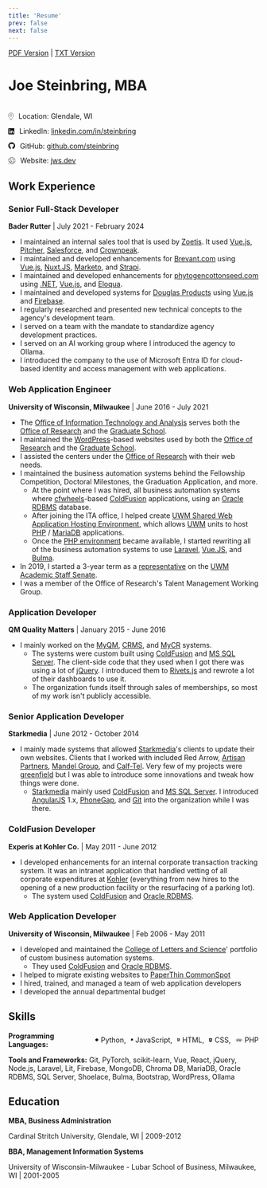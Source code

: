 ```yaml
---
title: 'Resume'
prev: false
next: false
---
```

[PDF Version](resume.pdf) | [TXT Version](resume.txt)

# Joe Steinbring, MBA
<br />

<div class="info-item">
    <svg xmlns="http://www.w3.org/2000/svg" height="14" width="10.5" viewBox="0 0 384 512"><!--!Font Awesome Pro 6.5.2 by @fontawesome - https://fontawesome.com License - https://fontawesome.com/license (Commercial License) Copyright 2024 Fonticons, Inc.--><path fill="var(--vp-c-text-1)" d="M368 192c0-97.2-78.8-176-176-176S16 94.8 16 192c0 18.7 6.4 42.5 17.8 69.6c11.3 26.9 27.1 55.8 44.7 84.3c35.2 57 76.8 111.4 102.3 143.2c5.9 7.3 16.6 7.3 22.4 0c25.5-31.8 67.1-86.2 102.3-143.2c17.6-28.5 33.4-57.4 44.7-84.3C361.6 234.5 368 210.7 368 192zm16 0c0 87.4-117 243-168.3 307.2c-12.3 15.3-35.1 15.3-47.4 0C117 435 0 279.4 0 192C0 86 86 0 192 0S384 86 384 192zM192 112a80 80 0 1 1 0 160 80 80 0 1 1 0-160zm64 80a64 64 0 1 0 -128 0 64 64 0 1 0 128 0z"/></svg>
    <span>Location: Glendale, WI</span>
</div>
<div class="info-item">
    <svg xmlns="http://www.w3.org/2000/svg" height="14" width="12.25" viewBox="0 0 448 512"><!--!Font Awesome Free 6.5.2 by @fontawesome - https://fontawesome.com License - https://fontawesome.com/license/free Copyright 2024 Fonticons, Inc.--><path fill="var(--vp-c-text-1)" d="M416 32H31.9C14.3 32 0 46.5 0 64.3v383.4C0 465.5 14.3 480 31.9 480H416c17.6 0 32-14.5 32-32.3V64.3c0-17.8-14.4-32.3-32-32.3zM135.4 416H69V202.2h66.5V416zm-33.2-243c-21.3 0-38.5-17.3-38.5-38.5S80.9 96 102.2 96c21.2 0 38.5 17.3 38.5 38.5 0 21.3-17.2 38.5-38.5 38.5zm282.1 243h-66.4V312c0-24.8-.5-56.7-34.5-56.7-34.6 0-39.9 27-39.9 54.9V416h-66.4V202.2h63.7v29.2h.9c8.9-16.8 30.6-34.5 62.9-34.5 67.2 0 79.7 44.3 79.7 101.9V416z"/></svg>
    <span>LinkedIn: <a href="https://linkedin.com/in/steinbring">linkedin.com/in/steinbring</a></span>
</div>
<div class="info-item">
    <svg xmlns="http://www.w3.org/2000/svg" height="14" width="13.5625" viewBox="0 0 496 512"><!--!Font Awesome Free 6.5.2 by @fontawesome - https://fontawesome.com License - https://fontawesome.com/license/free Copyright 2024 Fonticons, Inc.--><path fill="var(--vp-c-text-1)" d="M165.9 397.4c0 2-2.3 3.6-5.2 3.6-3.3 .3-5.6-1.3-5.6-3.6 0-2 2.3-3.6 5.2-3.6 3-.3 5.6 1.3 5.6 3.6zm-31.1-4.5c-.7 2 1.3 4.3 4.3 4.9 2.6 1 5.6 0 6.2-2s-1.3-4.3-4.3-5.2c-2.6-.7-5.5 .3-6.2 2.3zm44.2-1.7c-2.9 .7-4.9 2.6-4.6 4.9 .3 2 2.9 3.3 5.9 2.6 2.9-.7 4.9-2.6 4.6-4.6-.3-1.9-3-3.2-5.9-2.9zM244.8 8C106.1 8 0 113.3 0 252c0 110.9 69.8 205.8 169.5 239.2 12.8 2.3 17.3-5.6 17.3-12.1 0-6.2-.3-40.4-.3-61.4 0 0-70 15-84.7-29.8 0 0-11.4-29.1-27.8-36.6 0 0-22.9-15.7 1.6-15.4 0 0 24.9 2 38.6 25.8 21.9 38.6 58.6 27.5 72.9 20.9 2.3-16 8.8-27.1 16-33.7-55.9-6.2-112.3-14.3-112.3-110.5 0-27.5 7.6-41.3 23.6-58.9-2.6-6.5-11.1-33.3 2.6-67.9 20.9-6.5 69 27 69 27 20-5.6 41.5-8.5 62.8-8.5s42.8 2.9 62.8 8.5c0 0 48.1-33.6 69-27 13.7 34.7 5.2 61.4 2.6 67.9 16 17.7 25.8 31.5 25.8 58.9 0 96.5-58.9 104.2-114.8 110.5 9.2 7.9 17 22.9 17 46.4 0 33.7-.3 75.4-.3 83.6 0 6.5 4.6 14.4 17.3 12.1C428.2 457.8 496 362.9 496 252 496 113.3 383.5 8 244.8 8zM97.2 352.9c-1.3 1-1 3.3 .7 5.2 1.6 1.6 3.9 2.3 5.2 1 1.3-1 1-3.3-.7-5.2-1.6-1.6-3.9-2.3-5.2-1zm-10.8-8.1c-.7 1.3 .3 2.9 2.3 3.9 1.6 1 3.6 .7 4.3-.7 .7-1.3-.3-2.9-2.3-3.9-2-.6-3.6-.3-4.3 .7zm32.4 35.6c-1.6 1.3-1 4.3 1.3 6.2 2.3 2.3 5.2 2.6 6.5 1 1.3-1.3 .7-4.3-1.3-6.2-2.2-2.3-5.2-2.6-6.5-1zm-11.4-14.7c-1.6 1-1.6 3.6 0 5.9 1.6 2.3 4.3 3.3 5.6 2.3 1.6-1.3 1.6-3.9 0-6.2-1.4-2.3-4-3.3-5.6-2z"/></svg>
    <span>GitHub: <a href="https://github.com/steinbring">github.com/steinbring</a></span>
</div>
<div class="info-item">
    <svg xmlns="http://www.w3.org/2000/svg" height="14" width="14" viewBox="0 0 512 512"><!--!Font Awesome Pro 6.5.2 by @fontawesome - https://fontawesome.com License - https://fontawesome.com/license (Commercial License) Copyright 2024 Fonticons, Inc.--><path fill="var(--vp-c-text-1)" d="M332.2 429.9C309.9 474.5 282 496 256 496c-8.3 0-16.7-2.2-25.1-6.6l-.4 1.5c-2.1 7.2-6 13.5-11.3 18.4c12 1.7 24.3 2.6 36.8 2.6c141.4 0 256-114.6 256-256S397.4 0 256 0S0 114.6 0 256c0 12.5 .9 24.8 2.6 36.8c4-4.4 9.1-7.9 14.8-10.1C16.5 274 16 265 16 256c0-28.1 4.8-55 13.7-80H134.4c-3.9 23.7-6.1 48.8-6.3 75l16.1-4.6c.5-24.6 2.7-48.3 6.5-70.4H361.4c4.3 25 6.6 51.9 6.6 80s-2.3 55-6.6 80H274.7l-4.6 16h88.2c-6.2 29.5-15.2 55.9-26.2 77.9zM179.8 82.1C202.1 37.5 230 16 256 16s53.9 21.5 76.2 66.1c11 21.9 19.9 48.3 26.2 77.9H153.6c6.2-29.6 15.2-55.9 26.2-77.9zM384 256c0-27.9-2.2-54.8-6.4-80H482.3c8.8 25 13.7 51.9 13.7 80s-4.8 55-13.7 80H377.6c4.1-25.2 6.4-52.1 6.4-80zm-9.3-96C362.2 98.2 337.9 48.3 307.5 21.5C383.2 38.1 445.6 90.5 476 160H374.7zM36 160C66.4 90.5 128.8 38.1 204.5 21.5C174.1 48.3 149.8 98.2 137.3 160H36zM374.7 352H476c-30.4 69.5-92.8 121.9-168.6 138.5c30.5-26.8 54.7-76.6 67.2-138.5zm-111-93.8c.8-2.8 0-5.8-2-7.9s-5.1-2.8-7.9-2l-224 64c-3.4 1-5.7 4-5.8 7.6s2.2 6.7 5.6 7.7l108.7 34.8L2.3 498.3c-3.1 3.1-3.1 8.2 0 11.3s8.2 3.1 11.3 0L149.6 373.7l34.8 108.7c1.1 3.4 4.2 5.6 7.7 5.6s6.6-2.4 7.6-5.8l64-224zM59.6 320.4l184.8-52.8L191.6 452.4l-30.7-96c-.8-2.5-2.7-4.4-5.2-5.2l-96-30.7z"/></svg>
    <span>Website: <a href="https://jws.dev">jws.dev</a></span>
</div>

## Work Experience

### Senior Full-Stack Developer
**Bader Rutter** | July 2021 - February 2024

* I maintained an internal sales tool that is used by [Zoetis](https://www.zoetis.com/).  It used [Vue.js](https://vuejs.org/), [Pitcher](https://www.pitcher.com/), [Salesforce](https://www.salesforce.com/), and [Crownpeak](https://www.crownpeak.com/).
* I maintained and developed enhancements for [Brevant.com](https://brevant.com/) using [Vue.js](https://vuejs.org/), [Nuxt.JS](https://nuxtjs.org/), [Marketo](https://www.marketo.com/), and [Strapi](https://strapi.io/).
* I maintained and developed enhancements for [phytogencottonseed.com](https://phytogencottonseed.com/) using [.NET](https://dotnet.microsoft.com/en-us/), [Vue.js](https://vuejs.org/), and [Eloqua](https://www.oracle.com/cx/marketing/automation/).
* I maintained and developed systems for [Douglas Products](https://douglasproducts.com/) using [Vue.js](https://vuejs.org/) and [Firebase](https://firebase.google.com/).
* I regularly researched and presented new technical concepts to the agency's development team.
* I served on a team with the mandate to standardize agency development practices.
* I served on an AI working group where I introduced the agency to Ollama.
* I introduced the company to the use of Microsoft Entra ID for cloud-based identity and access management with web applications.

### Web Application Engineer
**University of Wisconsin, Milwaukee** | June 2016 - July 2021

* The [Office of Information Technology and Analysis](https://uwm.edu/graduateschool/ita/) serves both the [Office of Research](https://uwm.edu/officeofresearch/) and the [Graduate School](https://uwm.edu/graduateschool/).
* I maintained the [WordPress](https://wordpress.org)-based websites used by both the [Office of Research](https://uwm.edu/officeofresearch/) and the [Graduate School](https://uwm.edu/graduateschool/).
* I assisted the centers under the [Office of Research](https://uwm.edu/officeofresearch/) with their web needs.
* I maintained the business automation systems behind the Fellowship Competition, Doctoral Milestones, the Graduation Application, and more.
	* At the point where I was hired, all business automation systems where [cfwheels](https://cfwheels.org/)-based [ColdFusion](https://jws.news/tag/coldfusion/) applications, using an [Oracle RDBMS](https://en.wikipedia.org/wiki/Oracle_Database) database.
	* After joining the ITA office, I helped create [UWM Shared Web Application Hosting Environment](https://uwm.edu/swapp/), which allows [UWM](https://uwm.edu/) units to host [PHP](https://jws.news/tag/php/) / [MariaDB](https://mariadb.com/) applications.
	* Once the [PHP environment](https://uwm.edu/swapp/purpose/) became available, I started rewriting all of the business automation systems to use [Laravel](https://laravel.com/), [Vue.JS](https://jws.news/tag/vue-js/), and [Bulma](https://jws.news/tag/bulma/).
* In 2019, I started a 3-year term as a [representative](https://uwm.edu/secu/wp-content/uploads/sites/122/2019/10/ASSenateRoster.pdf) on the [UWM](https://uwm.edu) [Academic Staff Senate](https://uwm.edu/secu/as/senate/).
* I was a member of the Office of Research's Talent Management Working Group.

### Application Developer
**QM Quality Matters** | January 2015 - June 2016

* I mainly worked on the [MyQM](https://www.qmprogram.org/myqm/), [CRMS](https://www.qualitymatters.org/qm-membership/faqs/course-review-management-system), and [MyCR](https://www.qmprogram.org/mycr/) systems.
	* The systems were custom built using [ColdFusion](https://jws.news/tag/coldfusion/) and [MS SQL Server](https://www.microsoft.com/en-us/sql-server/default.aspx). The client-side code that they used when I got there was using a lot of [jQuery](https://jquery.com/).  I introduced them to [Rivets.js](https://jws.news/tag/rivets-js/) and rewrote a lot of their dashboards to use it.
	* The organization funds itself through sales of memberships, so most of my work isn't publicly accessible.

### Senior Application Developer
**Starkmedia** | June 2012 - October 2014

* I mainly made systems that allowed [Starkmedia](https://www.starkmedia.com/)'s clients to update their own websites.  Clients that I worked with included Red Arrow, [Artisan Partners](https://www.artisanpartners.com/), [Mandel Group](https://mandelgroup.com/), and [Calf-Tel](https://www.calftel.com/en).  Very few of my projects were [greenfield](https://en.wikipedia.org/wiki/Greenfield_project) but I was able to introduce some innovations and tweak how things were done.
	* [Starkmedia](https://www.starkmedia.com/) mainly used [ColdFusion](https://coldfusion.adobe.com/) and [MS SQL Server](https://www.microsoft.com/en-us/sql-server/default.aspx).  I introduced [AngularJS](https://angularjs.org/) 1.x, [PhoneGap](https://jws.news/tag/phonegap/), and [Git](https://git-scm.com/) into the organization while I was there.

### ColdFusion Developer
**Experis at Kohler Co.** | May 2011 - June 2012

* I developed enhancements for an internal corporate transaction tracking system.  It was an intranet application that handled vetting of all corporate expenditures at [Kohler](http://www.kohlercompany.com/) (everything from new hires to the opening of a new production facility or the resurfacing of a parking lot).
	* The system used [ColdFusion](https://coldfusion.adobe.com/) and [Oracle RDBMS](https://en.wikipedia.org/wiki/Oracle_Database).

### Web Application Developer
**University of Wisconsin, Milwaukee** | Feb 2006 - May 2011

* I developed and maintained the [College of Letters and Science](https://uwm.edu/letters-science/)' portfolio of custom business automation systems.
	* They used [ColdFusion](https://coldfusion.adobe.com/) and [Oracle RDBMS](https://en.wikipedia.org/wiki/Oracle_Database).
* I helped to migrate existing websites to [PaperThin CommonSpot](https://www.paperthin.com/products/commonspot-cms.cfm)
* I hired, trained, and managed a team of web application developers
* I developed the annual departmental budget

## Skills

<div class="tech-row">
    <span class="tech-label"><strong>Programming Languages:</strong></span>
    <span class="tech-item">
        <svg xmlns="http://www.w3.org/2000/svg" height="14" width="12.25" viewBox="0 0 448 512"><!--!Font Awesome Free 6.5.2 by @fontawesome - https://fontawesome.com License - https://fontawesome.com/license/free Copyright 2024 Fonticons, Inc.--><path fill="var(--vp-c-text-1)" d="M439.8 200.5c-7.7-30.9-22.3-54.2-53.4-54.2h-40.1v47.4c0 36.8-31.2 67.8-66.8 67.8H172.7c-29.2 0-53.4 25-53.4 54.3v101.8c0 29 25.2 46 53.4 54.3 33.8 9.9 66.3 11.7 106.8 0 26.9-7.8 53.4-23.5 53.4-54.3v-40.7H226.2v-13.6h160.2c31.1 0 42.6-21.7 53.4-54.2 11.2-33.5 10.7-65.7 0-108.6zM286.2 404c11.1 0 20.1 9.1 20.1 20.3 0 11.3-9 20.4-20.1 20.4-11 0-20.1-9.2-20.1-20.4 .1-11.3 9.1-20.3 20.1-20.3zM167.8 248.1h106.8c29.7 0 53.4-24.5 53.4-54.3V91.9c0-29-24.4-50.7-53.4-55.6-35.8-5.9-74.7-5.6-106.8 .1-45.2 8-53.4 24.7-53.4 55.6v40.7h106.9v13.6h-147c-31.1 0-58.3 18.7-66.8 54.2-9.8 40.7-10.2 66.1 0 108.6 7.6 31.6 25.7 54.2 56.8 54.2H101v-48.8c0-35.3 30.5-66.4 66.8-66.4zm-6.7-142.6c-11.1 0-20.1-9.1-20.1-20.3 .1-11.3 9-20.4 20.1-20.4 11 0 20.1 9.2 20.1 20.4s-9 20.3-20.1 20.3z"/></svg>
        <span>Python,</span>
    </span>
    <span class="tech-item">
        <svg xmlns="http://www.w3.org/2000/svg" height="14" width="12.25" viewBox="0 0 448 512"><!--!Font Awesome Free 6.5.2 by @fontawesome - https://fontawesome.com License - https://fontawesome.com/license/free Copyright 2024 Fonticons, Inc.--><path fill="var(--vp-c-text-1)" d="M0 32v448h448V32H0zm243.8 349.4c0 43.6-25.6 63.5-62.9 63.5-33.7 0-53.2-17.4-63.2-38.5l34.3-20.7c6.6 11.7 12.6 21.6 27.1 21.6 13.8 0 22.6-5.4 22.6-26.5V237.7h42.1v143.7zm99.6 63.5c-39.1 0-64.4-18.6-76.7-43l34.3-19.8c9 14.7 20.8 25.6 41.5 25.6 17.4 0 28.6-8.7 28.6-20.8 0-14.4-11.4-19.5-30.7-28l-10.5-4.5c-30.4-12.9-50.5-29.2-50.5-63.5 0-31.6 24.1-55.6 61.6-55.6 26.8 0 46 9.3 59.8 33.7L368 290c-7.2-12.9-15-18-27.1-18-12.3 0-20.1 7.8-20.1 18 0 12.6 7.8 17.7 25.9 25.6l10.5 4.5c35.8 15.3 55.9 31 55.9 66.2 0 37.8-29.8 58.6-69.7 58.6z"/></svg>
        <span>JavaScript,</span>
    </span>
    <span class="tech-item">
        <svg xmlns="http://www.w3.org/2000/svg" height="14" width="10.5" viewBox="0 0 384 512"><!--!Font Awesome Free 6.5.2 by @fontawesome - https://fontawesome.com License - https://fontawesome.com/license/free Copyright 2024 Fonticons, Inc.--><path fill="var(--vp-c-text-1)" d="M0 32l34.9 395.8L191.5 480l157.6-52.2L384 32H0zm308.2 127.9H124.4l4.1 49.4h175.6l-13.6 148.4-97.9 27v.3h-1.1l-98.7-27.3-6-75.8h47.7L138 320l53.5 14.5 53.7-14.5 6-62.2H84.3L71.5 112.2h241.1l-4.4 47.7z"/></svg>
        <span>HTML,</span>
    </span>
    <span class="tech-item">
        <svg xmlns="http://www.w3.org/2000/svg" height="14" width="10.5" viewBox="0 0 384 512"><!--!Font Awesome Free 6.5.2 by @fontawesome - https://fontawesome.com License - https://fontawesome.com/license/free Copyright 2024 Fonticons, Inc.--><path fill="var(--vp-c-text-1)" d="M0 32l34.9 395.8L192 480l157.1-52.2L384 32H0zm313.1 80l-4.8 47.3L193 208.6l-.3 .1h111.5l-12.8 146.6-98.2 28.7-98.8-29.2-6.4-73.9h48.9l3.2 38.3 52.6 13.3 54.7-15.4 3.7-61.6-166.3-.5v-.1l-.2 .1-3.6-46.3L193.1 162l6.5-2.7H76.7L70.9 112h242.2z"/></svg>
        <span>CSS,</span>
    </span>
    <span class="tech-item">
        <svg xmlns="http://www.w3.org/2000/svg" height="14" width="17.5" viewBox="0 0 640 512"><!--!Font Awesome Free 6.5.2 by @fontawesome - https://fontawesome.com License - https://fontawesome.com/license/free Copyright 2024 Fonticons, Inc.--><path fill="var(--vp-c-text-1)" d="M320 104.5c171.4 0 303.2 72.2 303.2 151.5S491.3 407.5 320 407.5c-171.4 0-303.2-72.2-303.2-151.5S148.7 104.5 320 104.5m0-16.8C143.3 87.7 0 163 0 256s143.3 168.3 320 168.3S640 349 640 256 496.7 87.7 320 87.7zM218.2 242.5c-7.9 40.5-35.8 36.3-70.1 36.3l13.7-70.6c38 0 63.8-4.1 56.4 34.3zM97.4 350.3h36.7l8.7-44.8c41.1 0 66.6 3 90.2-19.1 26.1-24 32.9-66.7 14.3-88.1-9.7-11.2-25.3-16.7-46.5-16.7h-70.7L97.4 350.3zm185.7-213.6h36.5l-8.7 44.8c31.5 0 60.7-2.3 74.8 10.7 14.8 13.6 7.7 31-8.3 113.1h-37c15.4-79.4 18.3-86 12.7-92-5.4-5.8-17.7-4.6-47.4-4.6l-18.8 96.6h-36.5l32.7-168.6zM505 242.5c-8 41.1-36.7 36.3-70.1 36.3l13.7-70.6c38.2 0 63.8-4.1 56.4 34.3zM384.2 350.3H421l8.7-44.8c43.2 0 67.1 2.5 90.2-19.1 26.1-24 32.9-66.7 14.3-88.1-9.7-11.2-25.3-16.7-46.5-16.7H417l-32.8 168.7z"/></svg>
        <span>PHP</span>
    </span>
</div>


**Tools and Frameworks:** Git, PyTorch, scikit-learn, Vue, React, jQuery, Node.js, Laravel, Lit, Firebase, MongoDB, Chroma DB, MariaDB, Oracle RDBMS, SQL Server, Shoelace, Bulma, Bootstrap, WordPress, Ollama

## Education

**MBA, Business Administration**

Cardinal Stritch University, Glendale, WI | 2009-2012

**BBA, Management Information Systems**

University of Wisconsin-Milwaukee - Lubar School of Business, Milwaukee, WI | 2001-2005

<style>

	.info-item {
	    display: flex;
	    align-items: center; /* Vertically centers the items in the container */
	    gap: 10px;           /* Provides space between the icon and the text */
	    margin-bottom: 10px; /* Optional: adds space between each item for better readability */
	}

	.info-item svg {
	    flex-shrink: 0; /* Prevents the SVG from scaling down when space is tight */
	}

	.info-item span {
	    line-height: 1.4; /* Ensures the text aligns well with the icon */
	}
	.tech-row {
        display: flex;
        align-items: center;
        gap: 10px;
    }

    .tech-item {
        display: flex;
        align-items: center;
        gap: 5px;
    }

    .tech-label {
        margin-right: 5px; /* Optional, adds right margin to the label for separation */
    }
</style>